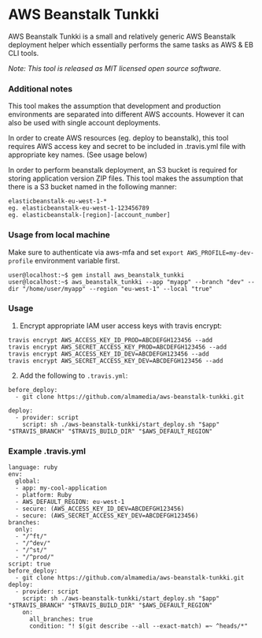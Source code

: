 # AWS Beanstalk Tunkki

AWS Beanstalk Tunkki is a small and relatively generic AWS Beanstalk deployment helper which essentially performs the same tasks as AWS & EB CLI tools.

*Note: This tool is released as MIT licensed open source software.*

### Additional notes
This tool makes the assumption that development and production environments are separated into different AWS accounts. However it can also be used with single account deployments.

In order to create AWS resources (eg. deploy to beanstalk), this tool requires AWS access key and secret to be included in .travis.yml file with appropriate key names. (See usage below)

In order to perform beanstalk deployment, an S3 bucket is required for storing application version ZIP files.
This tool makes the assumption that there is a S3 bucket named in the following manner:
```
elasticbeanstalk-eu-west-1-*
eg. elasticbeanstalk-eu-west-1-123456789
eg. elasticbeanstalk-[region]-[account_number]
```

### Usage from local machine
Make sure to authenticate via aws-mfa and set `export AWS_PROFILE=my-dev-profile` environment variable first.
```
user@localhost:~$ gem install aws_beanstalk_tunkki
user@localhost:~$ aws_beanstalk_tunkki --app "myapp" --branch "dev" --dir "/home/user/myapp" --region "eu-west-1" --local "true"
```


### Usage
1. Encrypt appropriate IAM user access keys with travis encrypt:
```
travis encrypt AWS_ACCESS_KEY_ID_PROD=ABCDEFGH123456 --add
travis encrypt AWS_SECRET_ACCESS_KEY_PROD=ABCDEFGH123456 --add
travis encrypt AWS_ACCESS_KEY_ID_DEV=ABCDEFGH123456 --add
travis encrypt AWS_SECRET_ACCESS_KEY_DEV=ABCDEFGH123456 --add
```
2. Add the following to `.travis.yml`:
```
before_deploy:
  - git clone https://github.com/almamedia/aws-beanstalk-tunkki.git
```
```
deploy:
  - provider: script
    script: sh ./aws-beanstalk-tunkki/start_deploy.sh "$app" "$TRAVIS_BRANCH" "$TRAVIS_BUILD_DIR" "$AWS_DEFAULT_REGION"
```

### Example .travis.yml
```
language: ruby
env:
  global:
  - app: my-cool-application
  - platform: Ruby
  - AWS_DEFAULT_REGION: eu-west-1
  - secure: (AWS_ACCESS_KEY_ID_DEV=ABCDEFGH123456)
  - secure: (AWS_SECRET_ACCESS_KEY_DEV=ABCDEFGH123456)
branches:
  only:
  - "/^ft/"
  - "/^dev/"
  - "/^st/"
  - "/^prod/"
script: true
before_deploy:
  - git clone https://github.com/almamedia/aws-beanstalk-tunkki.git
deploy:
  - provider: script
    script: sh ./aws-beanstalk-tunkki/start_deploy.sh "$app" "$TRAVIS_BRANCH" "$TRAVIS_BUILD_DIR" "$AWS_DEFAULT_REGION"
    on:
      all_branches: true
      condition: "! $(git describe --all --exact-match) =~ ^heads/*"
```
